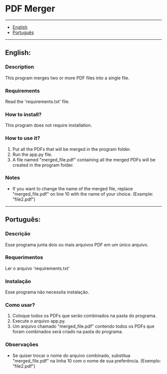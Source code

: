 # PDF Merger

---
- [English](#english)
- [Português](#português)
---

## English:

### Description
This program merges two or more PDF files into a single file.

### Requirements
Read the 'requirements.txt' file.

### How to install?
This program does not require installation.

### How to use it?
1. Put all the PDFs that will be merged in the program folder.
2. Run the app.py file.
3. A file named "merged_file.pdf" containing all the merged PDFs will be created in the program folder.

### Notes
- If you want to change the name of the merged file, replace "merged_file.pdf" on line 10 with the name of your choice. (Example: "file2.pdf")

---

## Português:

### Descrição
Esse programa junta dois ou mais arquivos PDF em um único arquivo.

### Requerimentos
Ler o arquivo 'requirements.txt' 

### Instalação
Esse programa não necessita instalação.

### Como usar?
1. Coloque todos os PDFs que serão combinados na pasta do programa.
2. Execute o arquivo app.py.
3. Um arquivo chamado "merged_file.pdf" contendo todos os PDFs que foram combinados será criado na pasta do programa.

### Observações
- Se quiser trocar o nome do arquivo combinado, substitua "merged_file.pdf" na linha 10 com o nome de sua preferência. (Exemplo: "file2.pdf")


